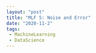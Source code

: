 ```yaml
---
layout: "post"
title: "MLF 5: Noise and Error"
date: "2020-11-2"
tags:
 - MachineLearning
 - DataScience
---
```


